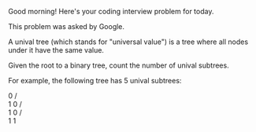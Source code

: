 
Good morning! Here's your coding interview problem for today.

This problem was asked by Google.

A unival tree (which stands for "universal value") is a tree where all nodes under it have the same value.

Given the root to a binary tree, count the number of unival subtrees.


For example, the following tree has 5 unival subtrees:

   0
  / \
 1   0
    / \
   1   0
  / \
 1   1
